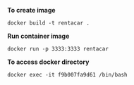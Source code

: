    **To create image**

    docker build -t rentacar .



**Run container image**

    docker run -p 3333:3333 rentacar


**To access docker directory**

    docker exec -it f9b007fa9d61 /bin/bash
